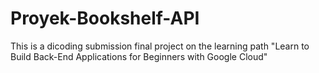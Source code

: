 # Proyek-Bookshelf-API
This is a dicoding submission final project  on the learning path "Learn to Build Back-End Applications for Beginners with Google Cloud"
